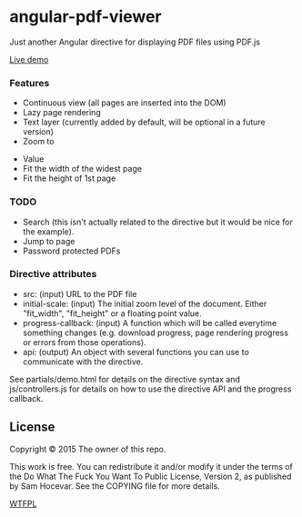# angular-pdf-viewer
Just another Angular directive for displaying PDF files using PDF.js

[Live demo](http://jdryg.github.io/angular-pdf-viewer)

### Features
- Continuous view (all pages are inserted into the DOM)
- Lazy page rendering
- Text layer (currently added by default, will be optional in a future version)
- Zoom to
 * Value
 * Fit the width of the widest page
 * Fit the height of 1st page

### TODO
- Search (this isn't actually related to the directive but it would be nice for the example).
- Jump to page
- Password protected PDFs

### Directive attributes
- src: (input) URL to the PDF file
- initial-scale: (input) The initial zoom level of the document. Either "fit_width", "fit_height" or a floating point value.
- progress-callback: (input) A function which will be called everytime something changes (e.g. download progress, page rendering progress or errors from those operations).
- api: (output) An object with several functions you can use to communicate with the directive.

See partials/demo.html for details on the directive syntax and js/controllers.js for details on how to use the directive API and the progress callback.

## License
Copyright © 2015 The owner of this repo.

This work is free. You can redistribute it and/or modify it under the terms of the Do What The Fuck You Want To Public License, Version 2, as published by Sam Hocevar. See the COPYING file for more details.

[WTFPL](http://www.wtfpl.net/)
